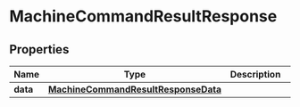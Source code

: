 # MachineCommandResultResponse

## Properties
Name | Type | Description | Notes
------------ | ------------- | ------------- | -------------
**data** | [**MachineCommandResultResponseData**](MachineCommandResultResponseData.md) |  |  [optional]
